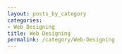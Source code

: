 ```yaml
---
layout: posts_by_category
categories: 
- Web Designing
title: Web Designing
permalink: /category/Web-Designing
---
```

